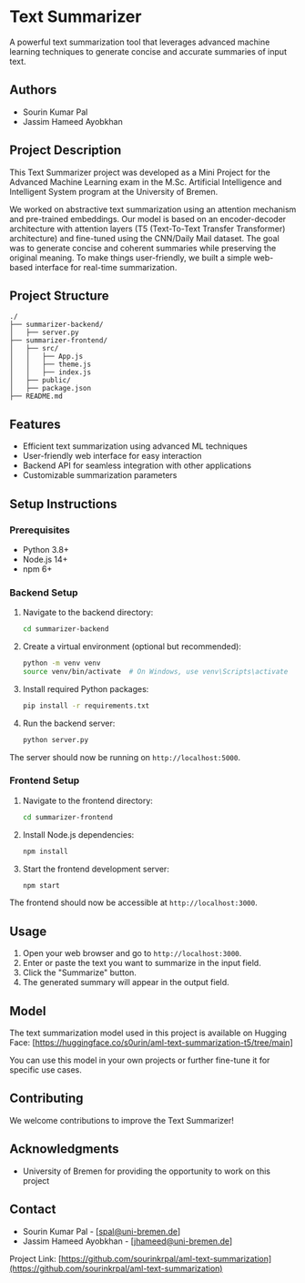 # Text Summarizer

A powerful text summarization tool that leverages advanced machine learning techniques to generate concise and accurate summaries of input text.

## Authors

- Sourin Kumar Pal  
- Jassim Hameed Ayobkhan

## Project Description

This Text Summarizer project was developed as a Mini Project for the Advanced Machine Learning exam in the M.Sc. Artificial Intelligence and Intelligent System program at the University of Bremen.

We worked on abstractive text summarization using an attention mechanism and pre-trained embeddings. Our model is based on an encoder-decoder architecture with attention layers (T5 (Text-To-Text Transfer Transformer) architecture) and fine-tuned using the CNN/Daily Mail dataset. The goal was to generate concise and coherent summaries while preserving the original meaning. To make things user-friendly, we built a simple web-based interface for real-time summarization. 

## Project Structure

```
./
├── summarizer-backend/
│   ├── server.py
├── summarizer-frontend/
│   ├── src/
│   │   ├── App.js
│   │   ├── theme.js
│   │   ├── index.js
│   ├── public/
│   ├── package.json
├── README.md
```

## Features

- Efficient text summarization using advanced ML techniques
- User-friendly web interface for easy interaction
- Backend API for seamless integration with other applications
- Customizable summarization parameters

## Setup Instructions

### Prerequisites

- Python 3.8+
- Node.js 14+
- npm 6+

### Backend Setup

1. Navigate to the backend directory:
   ```sh
   cd summarizer-backend
   ```
2. Create a virtual environment (optional but recommended):
   ```sh
   python -m venv venv
   source venv/bin/activate  # On Windows, use venv\Scripts\activate
   ```
3. Install required Python packages:
   ```sh
   pip install -r requirements.txt
   ```
4. Run the backend server:
   ```sh
   python server.py
   ```

The server should now be running on `http://localhost:5000`.

### Frontend Setup

1. Navigate to the frontend directory:
   ```sh
   cd summarizer-frontend
   ```
2. Install Node.js dependencies:
   ```sh
   npm install
   ```
3. Start the frontend development server:
   ```sh
   npm start
   ```

The frontend should now be accessible at `http://localhost:3000`.

## Usage

1. Open your web browser and go to `http://localhost:3000`.
2. Enter or paste the text you want to summarize in the input field.
3. Click the "Summarize" button.
4. The generated summary will appear in the output field.

## Model

The text summarization model used in this project is available on Hugging Face: [https://huggingface.co/s0urin/aml-text-summarization-t5/tree/main]

You can use this model in your own projects or further fine-tune it for specific use cases.

## Contributing

We welcome contributions to improve the Text Summarizer!

## Acknowledgments

- University of Bremen for providing the opportunity to work on this project

## Contact

- Sourin Kumar Pal - [spal@uni-bremen.de]
- Jassim Hameed Ayobkhan - [jhameed@uni-bremen.de]

Project Link: [https://github.com/sourinkrpal/aml-text-summarization](https://github.com/sourinkrpal/aml-text-summarization)

